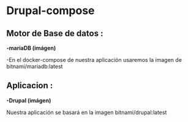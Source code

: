 # Drupal-compose

<h2>Motor de Base de datos :</h2>

<b>-mariaDB (imágen)</b>

-En el docker-compose de nuestra aplicación usaremos la imagen de bitnami/mariadb:latest

<h2>Aplicacion : </h2>

<b>-Drupal (imágen)</b>

Nuestra aplicación se basará en la imagen bitnami/drupal:latest
